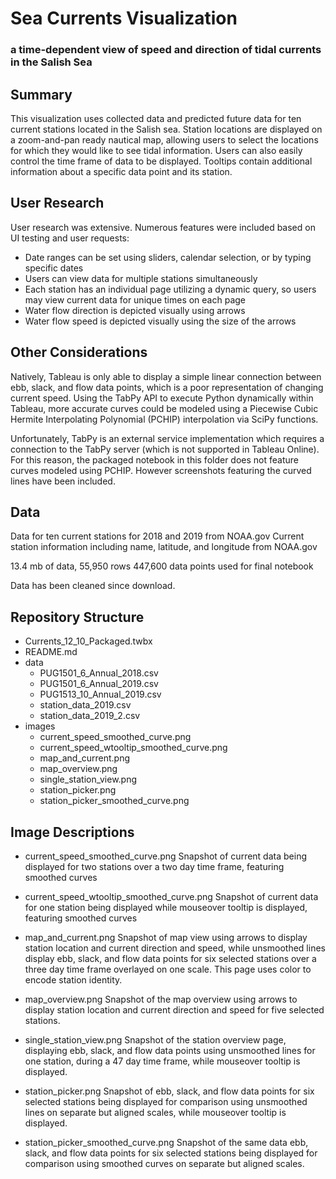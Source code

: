 # Sea Currents Visualization
### a time-dependent view of speed and direction of tidal currents in the Salish Sea

## Summary
This visualization uses collected data and predicted future data for ten current stations located in the Salish sea. Station locations are displayed on a zoom-and-pan ready nautical map, allowing users to select the locations for which they would like to see tidal information. Users can also easily control the time frame of data to be displayed. Tooltips contain additional information about a specific data point and its station.

## User Research
User research was extensive. Numerous features were included based on UI testing and user requests:
- Date ranges can be set using sliders, calendar selection, or by typing specific dates
- Users can view data for multiple stations simultaneously
- Each station has an individual page utilizing a dynamic query, so users may view current data for unique times on each page
- Water flow direction is depicted visually using arrows
- Water flow speed is depicted visually using the size of the arrows

## Other Considerations
Natively, Tableau is only able to display a simple linear connection between ebb, slack, and flow data points, which is a poor representation of changing current speed. Using the TabPy API to execute Python dynamically within Tableau, more accurate curves could be modeled using a Piecewise Cubic Hermite Interpolating Polynomial (PCHIP) interpolation via SciPy functions. 

Unfortunately, TabPy is an external service implementation which requires a connection to the TabPy server (which is not supported in Tableau Online). For this reason, the packaged notebook in this folder does not feature curves modeled using PCHIP. However screenshots featuring the curved lines have been included.

## Data
Data for ten current stations for 2018 and 2019 from NOAA.gov
Current station information including name, latitude, and longitude from NOAA.gov

13.4 mb of data, 55,950 rows
447,600 data points used for final notebook

Data has been cleaned since download.

## Repository Structure

- Currents_12_10_Packaged.twbx
- README.md
- data
	- PUG1501_6_Annual_2018.csv
	- PUG1501_6_Annual_2019.csv
	- PUG1513_10_Annual_2019.csv
	- station_data_2019.csv
	- station_data_2019_2.csv
- images
	- current_speed_smoothed_curve.png
	- current_speed_wtooltip_smoothed_curve.png
	- map_and_current.png
	- map_overview.png
	- single_station_view.png
	- station_picker.png
	- station_picker_smoothed_curve.png

## Image Descriptions

- current_speed_smoothed_curve.png
Snapshot of current data being displayed for two stations over a two day time frame, featuring smoothed curves

- current_speed_wtooltip_smoothed_curve.png
Snapshot of current data for one station being displayed while mouseover tooltip is displayed, featuring smoothed curves

- map_and_current.png
Snapshot of map view using arrows to display station location and current direction and speed, while unsmoothed lines display ebb, slack, and flow data points for six selected stations over a three day time frame overlayed on one scale. This page uses color to encode station identity.

- map_overview.png
Snapshot of the map overview using arrows to display station location and current direction and speed for five selected stations.

- single_station_view.png
Snapshot of the station overview page, displaying ebb, slack, and flow data points using unsmoothed lines for one station, during a 47 day time frame, while mouseover tooltip is displayed.

- station_picker.png
Snapshot of ebb, slack, and flow data points for six selected stations being displayed for comparison using unsmoothed lines on separate but aligned scales, while mouseover tooltip is displayed.

- station_picker_smoothed_curve.png
Snapshot of the same data ebb, slack, and flow data points for six selected stations being displayed for comparison using smoothed curves on separate but aligned scales.
